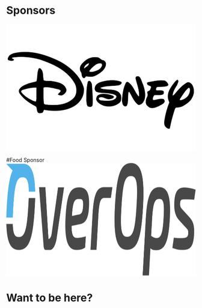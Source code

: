 # Sponsors

<img src="images/disney_logo.jpg" style="border: none;background-color:white;"  /></br>


#Food Sponsor
<img src="images/overops.svg" style="border: none;background-color:white;" height=300 /></br>


<div>
<h1>Want to be here?</h1>
</div>
